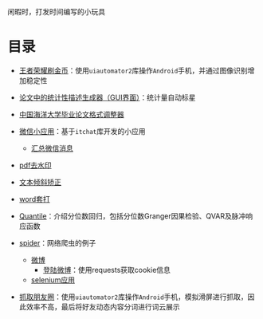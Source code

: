 闲暇时，打发时间编写的小玩具

# 目录

* [王者荣耀刷金币](https://github.com/lei940324/toy/tree/master/%E7%8E%8B%E8%80%85%E8%8D%A3%E8%80%80%E5%88%B7%E9%87%91%E5%B8%81)：使用`uiautomator2`库操作`Android`手机，并通过图像识别增加稳定性
* [论文中的统计性描述生成器（GUI界面）](https://github.com/lei940324/description)：统计量自动标星
* [中国海洋大学毕业论文格式调整器](https://github.com/lei940324/ouc_thesis_format)
* [微信小应用](https://github.com/lei940324/Application_itchat)：基于`itchat`库开发的小应用
  * [汇总微信消息](https://github.com/lei940324/Application_itchat/tree/master/%E6%B1%87%E6%80%BB%E5%BE%AE%E4%BF%A1%E6%B6%88%E6%81%AF)

* [pdf去水印](https://github.com/lei940324/toy/tree/master/pdf%E5%8E%BB%E6%B0%B4%E5%8D%B0)
* [文本倾斜矫正](https://github.com/lei940324/toy/tree/master/文本倾斜矫正)
* [word套打](https://github.com/lei940324/toy/tree/master/word套打)
* [Quantile](https://github.com/lei940324/Quantile)：介绍分位数回归，包括分位数Granger因果检验、QVAR及脉冲响应函数
* [spider](https://github.com/lei940324/spider)：网络爬虫的例子
  * [微博](https://github.com/lei940324/spider/tree/master/%E5%BE%AE%E5%8D%9A)
    * [登陆微博](https://github.com/lei940324/spider/blob/master/%E5%BE%AE%E5%8D%9A/loginWeibo.py)：使用requests获取cookie信息
  * [selenium应用](https://github.com/lei940324/spider/tree/master/selenium)

* [抓取朋友圈](https://github.com/lei940324/toy/tree/master/抓取朋友圈)：使用`uiautomator2`库操作`Android`手机，模拟滑屏进行抓取，因此效率不高，最后将好友动态内容分词进行词云展示